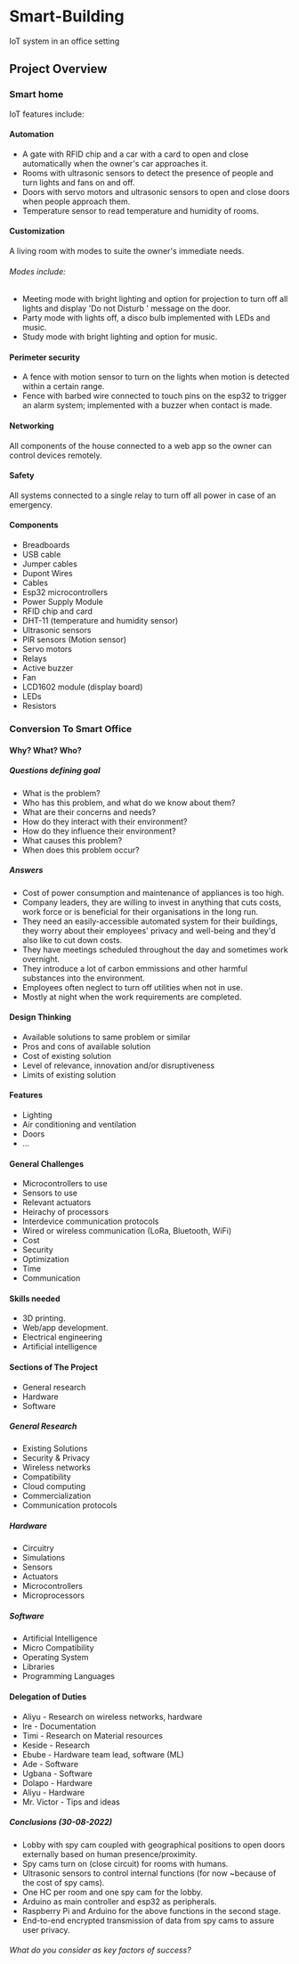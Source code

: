 # Smart-Building
IoT system in an office setting

## Project Overview

### Smart home
IoT features include:

#### Automation
* A gate with RFID chip and a car with a card to open and close automatically when the owner's car approaches it.
* Rooms with ultrasonic sensors to detect the presence of people and turn lights and fans on and off.
* Doors with servo motors and ultrasonic sensors to open and close doors when people approach them.
* Temperature sensor to read temperature and humidity of rooms.

#### Customization
A living room with modes to suite the owner's immediate needs.

###### Modes include:
* Meeting mode with bright lighting and option for projection to turn off all lights and display 'Do not Disturb ' message on the door.
* Party mode with lights off, a disco bulb implemented with LEDs and music.
* Study mode with bright lighting and option for music.

#### Perimeter security
* A fence with motion sensor to turn on the lights when motion is detected within a certain range.
* Fence with barbed wire connected to touch pins on the esp32 to trigger an alarm system; implemented with a buzzer when contact is made.

#### Networking
All components of the house connected to a web app so the owner can control devices remotely.

#### Safety
All systems connected to a single relay to turn off all power in case of an emergency.


#### Components
* Breadboards
* USB cable
* Jumper cables
* Dupont Wires
* Cables 
* Esp32 microcontrollers
* Power Supply Module
* RFID chip and card
* DHT-11 (temperature and humidity sensor)
* Ultrasonic sensors
* PIR sensors (Motion sensor)
* Servo motors
* Relays
* Active buzzer
* Fan
* LCD1602 module (display board)
* LEDs
* Resistors



### Conversion To Smart Office

#### Why? What? Who?

##### Questions defining goal
* What is the problem?
* Who has this problem, and what do we know about them?
* What are their concerns and needs?
* How do they interact with their environment?
* How do they influence their environment?
* What causes this problem?
* When does this problem occur?

##### Answers
* Cost of power consumption and maintenance of appliances is too high.
* Company leaders, they are willing to invest in anything that cuts costs, work force or is beneficial for their organisations in the long run.
* They need an easily-accessible automated system for their buildings, they worry about their employees' privacy and well-being and they'd also like to cut down costs.
* They have meetings scheduled throughout the day and sometimes work overnight.
* They introduce a lot of carbon emmissions and other harmful substances into the environment.
* Employees often neglect to turn off utilities when not in use.
* Mostly at night when the work requirements are completed.


#### Design Thinking
* Available solutions to same problem or similar
* Pros and cons of available solution
* Cost of existing solution
* Level of relevance, innovation and/or disruptiveness
* Limits of existing solution


#### Features
* Lighting
* Air conditioning and ventilation
* Doors
* ...


#### General Challenges
* Microcontrollers to use
* Sensors to use
* Relevant actuators
* Heirachy of processors
* Interdevice communication protocols
* Wired or wireless communication (LoRa, Bluetooth, WiFi)
* Cost
* Security
* Optimization
* Time
* Communication


#### Skills needed
* 3D printing.
* Web/app development.
* Electrical engineering
* Artificial intelligence


#### Sections of The Project
* General research
* Hardware
* Software


##### General Research
* Existing Solutions
* Security & Privacy
* Wireless networks
* Compatibility 
* Cloud computing
* Commercialization
* Communication protocols


##### Hardware
* Circuitry
* Simulations
* Sensors
* Actuators
* Microcontrollers
* Microprocessors


##### Software
* Artificial Intelligence
* Micro Compatibility
* Operating System
* Libraries
* Programming Languages



#### Delegation of Duties
* Aliyu - Research on wireless networks, hardware 
* Ire - Documentation
* Timi - Research on Material resources
* Keside - Research 
* Ebube - Hardware team lead, software (ML)
* Ade - Software
* Ugbana - Software
* Dolapo - Hardware
* Aliyu - Hardware
* Mr. Victor - Tips and ideas


##### Conclusions (30-08-2022)
* Lobby with spy cam coupled with geographical positions to open doors externally based on human presence/proximity.
* Spy cams turn on (close circuit) for rooms with humans.
* Ultrasonic sensors to control internal functions (for now ~because of the cost of spy cams).
* One HC per room and one spy cam for the lobby.
* Arduino as main controller and esp32 as peripherals.
* Raspberry Pi and Arduino for the above functions in the second stage.
* End-to-end encrypted transmission of data from spy cams to assure user privacy.



###### What do you consider as key factors of success?
